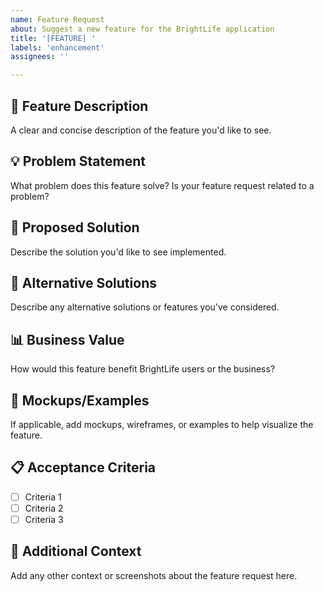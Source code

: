 ```yaml
---
name: Feature Request
about: Suggest a new feature for the BrightLife application
title: '[FEATURE] '
labels: 'enhancement'
assignees: ''

---
```


## 🚀 Feature Description
A clear and concise description of the feature you'd like to see.

## 💡 Problem Statement
What problem does this feature solve? Is your feature request related to a problem?

## 🎯 Proposed Solution
Describe the solution you'd like to see implemented.

## 🔄 Alternative Solutions
Describe any alternative solutions or features you've considered.

## 📊 Business Value
How would this feature benefit BrightLife users or the business?

## 🎨 Mockups/Examples
If applicable, add mockups, wireframes, or examples to help visualize the feature.

## 📋 Acceptance Criteria
- [ ] Criteria 1
- [ ] Criteria 2
- [ ] Criteria 3

## 📝 Additional Context
Add any other context or screenshots about the feature request here.
